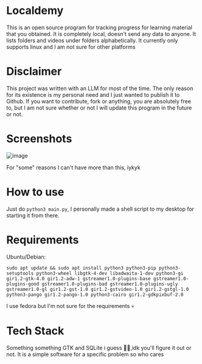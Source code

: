 # Localdemy

This is an open source program for tracking progress for learning material that you obtained. It is completely local, doesn't send any data to anyone. It lists folders and videos under folders alphabetically. It currently only supports linux and I am not sure for other platforms

# Disclaimer 

This project was written with an LLM for most of the time. The only reason for its existence is my personal need and I just wanted to publish it to Github. If you want to contribute, fork or anything, you are absolutely free to, but I am not sure whether or not I will update this program in the future or not.

# Screenshots
![image](https://github.com/user-attachments/assets/f1c407d8-0a5b-45b2-9315-0eae01443079)

For "some" reasons I can't have more than this, iykyk


# How to use

Just do ``` python3 main.py ```, I personally made a shell script to my desktop for starting it from there.

# Requirements

Ubuntu/Debian:

``` sudo apt update && sudo apt install python3 python3-pip python3-setuptools python3-wheel libgtk-4-dev libadwaita-1-dev python3-gi gir1.2-gtk-4.0 gir1.2-adw-1 gstreamer1.0-plugins-base gstreamer1.0-plugins-good gstreamer1.0-plugins-bad gstreamer1.0-plugins-ugly gstreamer1.0-gl gir1.2-gst-1.0 gir1.2-gstvideo-1.0 gir1.2-gstgl-1.0 python3-pango gir1.2-pango-1.0 python3-cairo gir1.2-gdkpixbuf-2.0 ```

I use fedora but I'm not sure for the requirements 💀

# Tech Stack

Something something GTK and SQLite i guess 🤷‍♀️,idk you'll figure it out or not. It is a simple software for a specific problem so who cares
